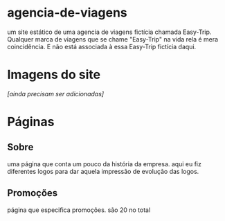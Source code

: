 # agencia-de-viagens
um site estático de uma agencia de viagens fictícia chamada Easy-Trip. Qualquer marca de viagens que se chame "Easy-Trip" na vida rela é mera coincidência. E não está associada à essa Easy-Trip fictícia daqui.

# Imagens do site

_[ainda precisam ser adicionadas]_

# Páginas

Sobre
-

uma página que conta um pouco da história da empresa. aqui eu fiz diferentes logos para dar aquela impressão de evolução das logos.

Promoções
-

página que especifica promoções. são 20 no total
